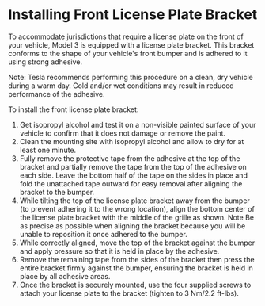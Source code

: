 # Installing Front License Plate Bracket

To accommodate jurisdictions that require a license plate on the front of your vehicle, Model 3 is equipped with a license plate bracket. This bracket conforms to the shape of your vehicle's front bumper and is adhered to it using strong adhesive.

Note: Tesla recommends performing this procedure on a clean, dry vehicle during a warm day. Cold and/or wet conditions may result in reduced performance of the adhesive.

To install the front license plate bracket:
1. Get isopropyl alcohol and test it on a non-visible painted surface of your vehicle to confirm that it does not damage or remove the paint.
2. Clean the mounting site with isopropyl alcohol and allow to dry for at least one minute.
3. Fully remove the protective tape from the adhesive at the top of the bracket and partially remove the tape from the top of the adhesive on each side. Leave the bottom half of the tape on the sides in place and fold the unattached tape outward for easy removal after aligning the bracket to the bumper.
4. While tilting the top of the license plate bracket away from the bumper (to prevent adhering it to the wrong location), align the bottom center of the license plate bracket with the middle of the grille as shown.
Note
Be as precise as possible when aligning the bracket because you will be unable to reposition it once adhered to the bumper.
5. While correctly aligned, move the top of the bracket against the bumper and apply pressure so that it is held in place by the adhesive.
6. Remove the remaining tape from the sides of the bracket then press the entire bracket firmly against the bumper, ensuring the bracket is held in place by all adhesive areas.
7. Once the bracket is securely mounted, use the four supplied screws to attach your license plate to the bracket (tighten to 3 Nm/2.2 ft-lbs).